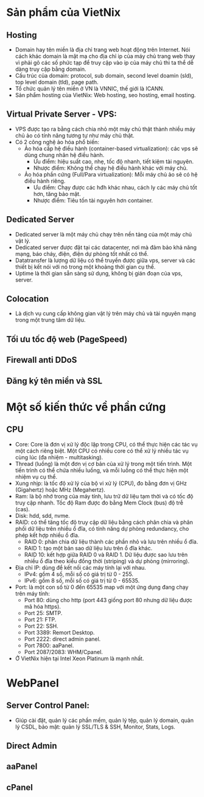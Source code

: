 # Sản phẩm của VietNix
## Hosting
- Domain hay tên miền là địa chỉ trang web hoạt động trên Internet. Nói cách khác domain là mặt mạ cho địa chỉ ip của máy chủ trang web thay vì phải gõ các số phức tạp để truy cập vào ip của máy chủ thì ta thể dễ dàng truy cập bằng domain.
- Cấu trúc của domain: protocol, sub domain, second level doamin (sld), top level domain (tld), page path.
- Tổ chức quản lý tên miền ở VN là VNNIC, thế giới là ICANN.
- Sản phẩm hosting của VietNix: Web hosting, seo hosting, email hosting.

## Virtual Private Server - VPS:
- VPS được tạo ra bằng cách chia nhỏ một máy chủ thật thành nhiều máy chủ ảo có tính năng tương tự như máy chủ thật.
- Có 2 công nghệ ảo hóa phổ biến:
    - Ảo hóa cấp hệ điều hành (container-based virtualization): các vps sẽ dùng chung nhân hệ điều hành.
        - Ưu điểm: hiệu suất cao, nhẹ, tốc độ nhanh, tiết kiệm tài nguyên.
        - Nhược điểm: Không thể chạy hệ điều hành khác với máy chủ.
    - Ảo hóa phần cứng (Full/Para virtualization): Mỗi máy chủ ảo sẽ có hệ điều hành riêng.
        - Ưu điểm: Chạy được các hđh khác nhau, cách ly các máy chủ tốt hơn, tăng bảo mật.
        - Nhược điểm: Tiêu tốn tài nguyên hơn container.
## Dedicated Server
- Dedicated server là một máy chủ chạy trên nền tảng của một máy chủ vật lý.
- Dedicated server được đặt tại các datacenter, nơi mà đảm bảo khả năng mạng, báo cháy, điện, điện dự phòng tốt nhất có thể.
- Datatransfer là lượng dữ liệu có thể truyền được giữa vps, server và các thiết bị kết nói với nó trong một khoảng thời gian cụ thể.
- Uptime là thời gian sẵn sàng sử dụng, không bị gián đoạn của vps, server.

## Colocation
- Là dịch vụ cung cấp không gian vật lý trên máy chủ và tài nguyên mạng trong một trung tâm dữ liệu.

## Tối ưu tốc độ web (PageSpeed)
## Firewall anti DDoS
## Đăng ký tên miền và SSL

# Một số kiến thức về phần cứng
## CPU
- Core: Core là đơn vị xử lý độc lập trong CPU, có thể thực hiện các tác vụ một cách riêng biệt. Một CPU có nhiều core có thể xử lý nhiều tác vụ cùng lúc (đa nhiệm - multitasking).
- Thread (luồng) là một đơn vị cơ bản của xử lý trong một tiến trình. Một tiến trình có thể chứa nhiều luồng, và mỗi luồng có thể thực hiện một nhiệm vụ cụ thể.
- Xung nhịp: là tốc độ xử lý của bộ vi xử lý (CPU), đo bằng đơn vị GHz (Gigahertz) hoặc MHz (Megahertz).
- Ram: là bộ nhớ trong của máy tính, lưu trữ dữ liệu tạm thời và có tốc độ truy cập nhanh. Tốc độ Ram được đo bằng Mem Clock (bus) độ trễ (cas).
- Disk: hdd, sdd, nvme.
- RAID: có thể tăng tốc độ truy cập dữ liệu bằng cách phân chia và phân phối dữ liệu trên nhiều ổ đĩa, có tính năng dự phòng redundancy, cho phép kết hợp nhiều ổ đĩa.
    - RAID 0: phân chia dữ liệu thành các phần nhỏ và lưu trên nhiều ổ đĩa.
    - RAID 1: tạo một bản sao dữ liệu lưu trên ổ đĩa khác.
    - RAID 10: kết hợp giữa RAID 0 và RAID 1. Dữ liệu được sao lưu trên nhiều ổ đĩa theo kiểu đồng thời (striping) và dự phòng (mirroring).
- Địa chỉ IP: dùng để kết nối các máy tính lại với nhau.
    - IPv4: gồm 4 số, mỗi số có giá trị từ 0 - 255.
    - IPv6: gồm 8 số, mỗi số có giá trị từ 0 - 65535.
- Port: là một con số từ 0 đến 65535 map với một ứng dụng đang chạy trên máy tính:
    - Port 80: dùng cho http (port 443 giống port 80 nhưng dữ liệu được mã hóa https).
    - Port 25: SMTP.
    - Port 21: FTP.
    - Port 22: SSH.
    - Port 3389: Remort Desktop.
    - Port 2222: direct admin panel.
    - Port 7800: aaPanel.
    - Port 2087/2083: WHM/Cpanel.
- Ở VietNix hiện tại Intel Xeon Platinum là mạnh nhất.
# WebPanel

## Server Control Panel:
- Giúp cài đặt, quản lý các phần mềm, quản lý tệp, quản lý domain, quản lý CSDL, bảo mật: quản lý SSL/TLS & SSH, Monitor, Stats, Logs.

## Direct Admin

## aaPanel

## cPanel




